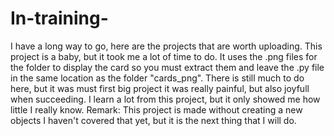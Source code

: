 # In-training-
I have a long way to go, here are the projects that are worth uploading. 
This project is a baby, but it took me a lot of time to do.
It uses the .png files for the folder to display the card so you must extract them and leave the .py file in the same location as the folder "cards_png".
There is still much to do here, but it was must first big project it was really painful, but also joyfull when succeeding. I learn a lot from this project, but it only showed me how little I really know.
Remark: This project is made without creating a new objects I haven't covered that yet, but it is the next thing that I will do. 
